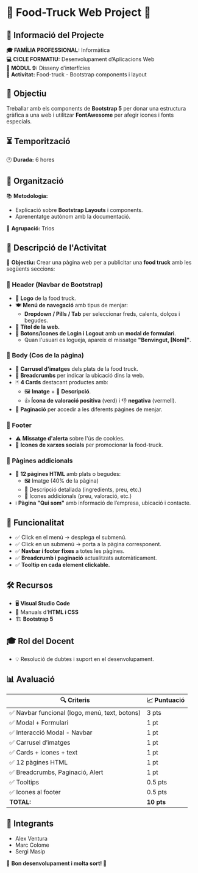 # 🍔 Food-Truck Web Project 🚚

## 📌 Informació del Projecte

**🎓 FAMÍLIA PROFESSIONAL:** Informàtica  
**💻 CICLE FORMATIU:** Desenvolupament d’Aplicacions Web  
**🎨 MÒDUL 9:** Disseny d’interfícies  
**📝 Activitat:** Food-truck - Bootstrap components i layout  

## 🎯 Objectiu

Treballar amb els components de **Bootstrap 5** per donar una estructura gràfica a una web i utilitzar **FontAwesome** per afegir icones i fonts especials.

## ⏳ Temporització

🕐 **Durada:** 6 hores

## 🏫 Organització

📚 **Metodologia:**
- Explicació sobre **Bootstrap Layouts** i components.
- Aprenentatge autònom amb la documentació.

👥 **Agrupació:** Trios

## 🚀 Descripció de l'Activitat

🎯 **Objectiu:** Crear una pàgina web per a publicitar una **food truck** amb les següents seccions:

### 🔹 Header (Navbar de Bootstrap)
- 📌 **Logo** de la food truck.
- 🍽️ **Menú de navegació** amb tipus de menjar:
  - **Dropdown / Pills / Tab** per seleccionar freds, calents, dolços i begudes.
- 📝 **Títol de la web.**
- 👤 **Botons/icones de Login i Logout** amb un **modal de formulari**.
  - Quan l'usuari es logueja, apareix el missatge **"Benvingut, [Nom]"**.

### 🔹 Body (Cos de la pàgina)
- 🎠 **Carrusel d'imatges** dels plats de la food truck.
- 🍞 **Breadcrumbs** per indicar la ubicació dins la web.
- 🃏 **4 Cards** destacant productes amb:
  - 🖼️ **Imatge** + 📜 **Descripció**.
  - 👍 **Ícona de valoració positiva** (verd) i 👎 **negativa** (vermell).
- 📑 **Paginació** per accedir a les diferents pàgines de menjar.

### 🔹 Footer
- ⚠️ **Missatge d'alerta** sobre l'ús de cookies.
- 📲 **Icones de xarxes socials** per promocionar la food-truck.

### 🔹 Pàgines addicionals
- 🍔 **12 pàgines HTML** amb plats o begudes:
  - 🖼️ Imatge (40% de la pàgina)
  - 📝 Descripció detallada (ingredients, preu, etc.)
  - 🔖 Icones addicionals (preu, valoració, etc.)
- ℹ️ **Pàgina "Qui som"** amb informació de l’empresa, ubicació i contacte.

## 🔧 Funcionalitat
- ✅ Click en el menú → desplega el submenú.
- ✅ Click en un submenú → porta a la pàgina corresponent.
- ✅ **Navbar i footer fixes** a totes les pàgines.
- ✅ **Breadcrumb i paginació** actualitzats automàticament.
- ✅ **Tooltip en cada element clickable.**

## 🛠️ Recursos
- 🖥️ **Visual Studio Code**
- 📖 Manuals d'**HTML i CSS**
- 🏗️ **Bootstrap 5**

## 🎓 Rol del Docent
- 💡 Resolució de dubtes i suport en el desenvolupament.

## 📊 Avaluació
| 🔍 Criteris | 📈 Puntuació |
|------------|------------|
| ✅ Navbar funcional (logo, menú, text, botons) | 3 pts |
| ✅ Modal + Formulari | 1 pt |
| ✅ Interacció Modal - Navbar | 1 pt |
| ✅ Carrusel d’imatges | 1 pt |
| ✅ Cards + icones + text | 1 pt |
| ✅ 12 pàgines HTML | 1 pt |
| ✅ Breadcrumbs, Paginació, Alert | 1 pt |
| ✅ Tooltips | 0.5 pts |
| ✅ Icones al footer | 0.5 pts |
| **TOTAL:** | **10 pts** |

## 👥 Integrants
- Alex Ventura
- Marc Colome
- Sergi Masip

🎉 **Bon desenvolupament i molta sort! 🚀**

